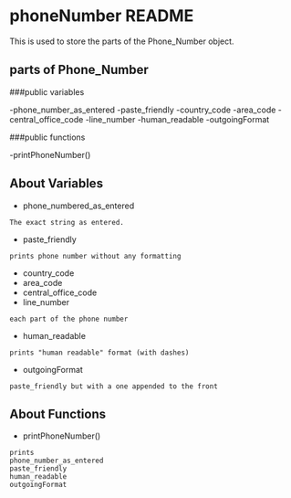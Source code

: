 # phoneNumber README

This is used to store the parts of the Phone_Number object.

## parts of Phone_Number

###public variables

-phone_number_as_entered
-paste_friendly
-country_code
-area_code
-central_office_code
-line_number
-human_readable
-outgoingFormat


###public functions


-printPhoneNumber()

## About Variables 

- phone_numbered_as_entered
```
The exact string as entered.
```

- paste_friendly
```
prints phone number without any formatting 
```

- country_code
- area_code
- central_office_code
- line_number
```
each part of the phone number
```

- human_readable
```
prints "human readable" format (with dashes)
```

- outgoingFormat
```
paste_friendly but with a one appended to the front
```

## About Functions

- printPhoneNumber()
```
prints 
phone_number_as_entered
paste_friendly
human_readable
outgoingFormat
```